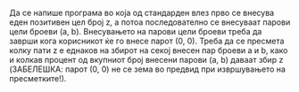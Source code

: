 Да се напише програма во која од стандарден влез прво се внесува еден позитивен цел број z, а потоа последователно се внесуваат парови цели броеви (a, b). Внесувањето на парови цели броеви треба да заврши кога корисникот ќе го внесе парот (0, 0). Треба да се пресмета колку пати z е еднаков на збирот на секој внесен пар броеви a и b, како и колкав процент од вкупниот број внесени парови (a, b) даваат збир z (ЗАБЕЛЕШКА: парот (0, 0) не се зема во предвид при извршувањето на пресметките!). 